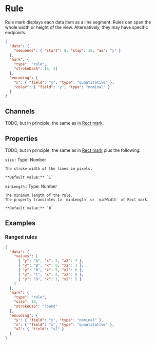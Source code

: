# Rule

Rule mark displays each data item as a line segment. Rules can span the whole
width or height of the view. Alternatively, they may have specific endpoints.

<div><genome-spy-doc-embed height="150">

```json
{
  "data": {
    "sequence": { "start": 0, "stop": 15, "as": "y" }
  },
  "mark": {
    "type": "rule",
    "strokeDash": [6, 3]
  },
  "encoding": {
    "x": { "field": "y", "type": "quantitative" },
    "color": { "field": "y", "type": "nominal" }
  }
}
```

</genome-spy-doc-embed></div>

## Channels

TODO, but in principle, the same as in [Rect mark](./rect.md).

## Properties

TODO, but in principle, the same as in [Rect mark](./rect.md) plus the following:

`size`
: Type: Number

    The stroke width of the lines in pixels.

    **Default value:** `1`

`minLength`
: Type: Number

    The minimum length of the rule.
    The property translates to `minLength` or `minWidth` of Rect mark.

    **Default value:** `0`

## Examples

### Ranged rules

<div><genome-spy-doc-embed height="150">

```json
{
  "data": {
    "values": [
      { "y": "A", "x": 2, "x2": 7 },
      { "y": "B", "x": 0, "x2": 3 },
      { "y": "B", "x": 5, "x2": 6 },
      { "y": "C", "x": 4, "x2": 8 },
      { "y": "D", "x": 1, "x2": 5 }
    ]
  },
  "mark": {
    "type": "rule",
    "size": 10,
    "strokeCap": "round"
  },
  "encoding": {
    "y": { "field": "y", "type": "nominal" },
    "x": { "field": "x", "type": "quantitative" },
    "x2": { "field": "x2" }
  }
}
```

</genome-spy-doc-embed></div>
